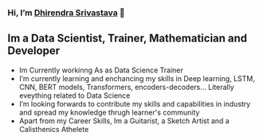 ### Hi, I’m [Dhirendra Srivastava](https://dhirendrasrivastav007.github.io/Dhirendra-Srivastava-Portfolio/) 👋
## Im a Data Scientist, Trainer, Mathematician and Developer 
- Im Currently workinng As as Data Science Trainer 
- I’m currently learning and enchancing my skills in Deep learning, LSTM, CNN, BERT models, Transformers, encoders-decoders... Literally eveything related to Data Science
- I’m looking forwards to contribute my skills and capabilities in industry and spread my knowledge thrugh learner's community
- Apart from my Career Skills, Im a Guitarist, a Sketch Artist and a Calisthenics Athelete 

<!---
DhirendraSrivastav007/DhirendraSrivastav007 is a ✨ special ✨ repository because its `README.md` (this file) appears on your GitHub profile.
You can click the Preview link to take a look at your changes.
--->

